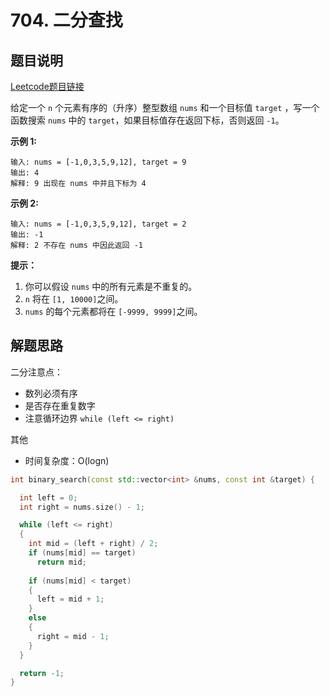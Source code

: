 # 704. 二分查找



## 题目说明

[Leetcode题目链接](https://leetcode-cn.com/problems/binary-search/)

给定一个 `n` 个元素有序的（升序）整型数组 `nums` 和一个目标值 `target`  ，写一个函数搜索 `nums` 中的 `target`，如果目标值存在返回下标，否则返回 `-1`。

**示例 1:**

```
输入: nums = [-1,0,3,5,9,12], target = 9
输出: 4
解释: 9 出现在 nums 中并且下标为 4
```

**示例 2:**

```
输入: nums = [-1,0,3,5,9,12], target = 2
输出: -1
解释: 2 不存在 nums 中因此返回 -1
```



**提示：**

1. 你可以假设 `nums` 中的所有元素是不重复的。
2. `n` 将在 `[1, 10000]`之间。
3. `nums` 的每个元素都将在 `[-9999, 9999]`之间。



## 解题思路

二分注意点：
- 数列必须有序
- 是否存在重复数字
- 注意循环边界 `while (left <= right)`



其他

- 时间复杂度：O(logn)



```C++
int binary_search(const std::vector<int> &nums, const int &target) {

  int left = 0;
  int right = nums.size() - 1;

  while (left <= right)
  {
    int mid = (left + right) / 2;
    if (nums[mid] == target)
      return mid;
    
    if (nums[mid] < target)
    {
      left = mid + 1;
    }
    else
    {
      right = mid - 1;
    }
  }

  return -1;
}
```
